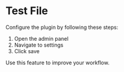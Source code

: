 # Test File

Configure the plugin by following these steps:

1. Open the admin panel
2. Navigate to settings  
3. Click save

Use this feature to improve your workflow.